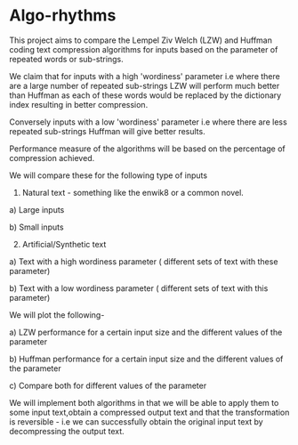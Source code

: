 Algo-rhythms
==========

This project aims to compare the Lempel Ziv Welch (LZW) and Huffman coding text compression algorithms for inputs based on the parameter of repeated words or sub-strings.
 
We claim that for inputs with a high 'wordiness' parameter i.e where there are a large number of repeated sub-strings LZW will perform much better than Huffman as each of these words would be replaced by the dictionary index resulting in better compression.
 
Conversely inputs with a low 'wordiness' parameter i.e where there are less repeated sub-strings Huffman will give better results.
 
Performance measure of the algorithms will be based on the percentage of compression achieved.
 
We will compare these for the following type of inputs
 
1) Natural text - something like the enwik8 or a common novel.
 
a) Large inputs

b) Small inputs
 
2) Artificial/Synthetic text
 
a) Text with a high wordiness parameter ( different sets of text with these parameter)

b) Text with a low wordiness parameter ( different sets of text with this parameter)
 
We will plot the following-
 
a) LZW performance for a certain input size and the different values of the parameter

b) Huffman performance for a certain input size and the different values of the parameter

c) Compare both for different values of the parameter
 
We will implement both algorithms in that we will be able to apply them to some input text,obtain a compressed output text and that the transformation is reversible - i.e we can successfully obtain the original input text by decompressing the output text.